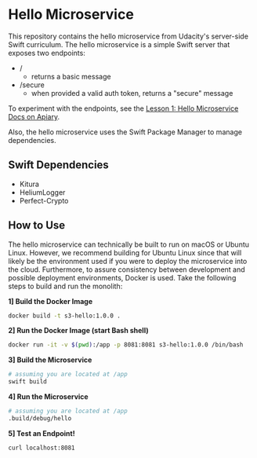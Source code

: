 # Hello Microservice

This repository contains the hello microservice from Udacity's server-side Swift curriculum. The hello microservice is a simple Swift server that exposes two endpoints:

- /
  - returns a basic message
- /secure
  - when provided a valid auth token, returns a "secure" message

To experiment with the endpoints, see the [Lesson 1: Hello Microservice Docs on Apiary](http://docs.l1hello.apiary.io/#).

Also, the hello microservice uses the Swift Package Manager to manage dependencies.

## Swift Dependencies

- Kitura
- HeliumLogger
- Perfect-Crypto

## How to Use

The hello microservice can technically be built to run on macOS or Ubuntu Linux. However, we recommend building for Ubuntu Linux since that will likely be the environment used if you were to deploy the microservice into the cloud. Furthermore, to assure consistency between development and possible deployment environments, Docker is used. Take the following steps to build and run the monolith:

**1] Build the Docker Image**

```bash
docker build -t s3-hello:1.0.0 .
```

**2] Run the Docker Image (start Bash shell)**

```bash
docker run -it -v $(pwd):/app -p 8081:8081 s3-hello:1.0.0 /bin/bash
```

**3] Build the Microservice**

```bash
# assuming you are located at /app
swift build
```

**4] Run the Microservice**

```bash
# assuming you are located at /app
.build/debug/hello
```

**5] Test an Endpoint!**

```bash
curl localhost:8081
```
